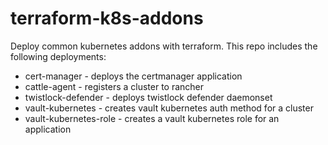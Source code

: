 # terraform-k8s-addons
Deploy common kubernetes addons with terraform. This repo includes the following deployments:

* cert-manager - deploys the certmanager application
* cattle-agent - registers a cluster to rancher
* twistlock-defender - deploys twistlock defender daemonset
* vault-kubernetes - creates vault kubernetes auth method for a cluster
* vault-kubernetes-role - creates a vault kubernetes role for an application
